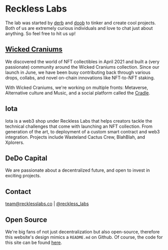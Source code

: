# Reckless Labs

The lab was started by [derb](https://twitter.com/wickedderb) and [doob](https://twitter.com/wickeddoob) to tinker and create cool projects. Both of us are extremely curious individuals and love to chat just about anything. So feel free to hit us up!

## [Wicked Craniums](https://wickedcranium.com/)

We discovered the world of NFT collectibles in April 2021 and built a (very passionate) community around the Wicked Craniums collection. Since our launch in June, we have been busy contributing back through various drops, collabs, and novel on-chain innovations like NFT-to-NFT staking. 

With Wicked Craniums, we're working on multiple fronts: Metaverse, Alternative culture and Music, and a social platform called the [Cradle](https://wickedcraniumcradle.com/).

## Iota

Iota is a web3 shop under Reckless Labs that helps creators tackle the technical challenges that come with launching an NFT collection. From generation of the art, to deployment of a custom smart contract and web3 integration. Projects include Wasteland Cactus Crew, BlahBlah, and Xplorers.

## DeDo Capital

We are passionate about a decentralized future, and open to invest in exciting projects.

## Contact

team@recklesslabs.co | [@reckless_labs](https://twitter.com/reckless_labs)

## Open Source

We're big fans of not just decentralization but also open-source, therefore this website's design mimics a `README.md` on Github. Of course, the code for this site can be found [here](https://github.com/recklesslabs/recklesslabs.co/).
